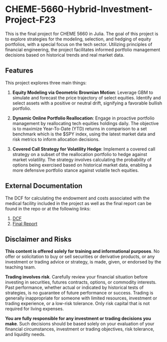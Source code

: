 # CHEME-5660-Hybrid-Investment-Project-F23

This is the final project for CHEME 5660 in Julia. The goal of this project is to explore strategies for the modeling, selection, and hedging of equity portfolios, with a special focus on the tech sector. Utilizing principles of financial engineering, the project facilitates informed portfolio management decisions based on historical trends and real market data.

## Features

This project explores three main things:

1. **Equity Modeling via Geometric Brownian Motion**: Leverage GBM to simulate and forecast the price trajectory of select equities. Identify and select assets with a positive or neutral drift, signifying a favorable bullish portfolio.

2. **Dynamic Online Portfolio Reallocation**: Engage in proactive portfolio management by reallocating tech equities holdings daily. The objective is to maximize Year-To-Date (YTD) returns in comparison to a set benchmark which is the $SPY index, using the latest market data and risk metrics to inform allocation decisions.

3. **Covered Call Strategy for Volatility Hedge**: Implement a covered call strategy on a subset of the reallocation portfolio to hedge against market volatility. The strategy involves calculating the probability of options being exercised based on historical market data, enabling a more defensive portfolio stance against volatile tech equities.

## External Documentation

The DCF for calculating the endowment and costs associated with the medical facility included in the project as well as the final report can be found in the repo or at the following links:

1. [DCF](https://docs.google.com/spreadsheets/d/1XS1HgYLhxhIHia_Z2uE9SIGBzpLtRxWT7KB1kfH22Bg/edit?usp=sharing)
2. [Final Report](https://www.overleaf.com/read/bbmkbmrrzdpk#15c01f)

## Disclaimer and Risks
__This content is offered solely for training and  informational purposes__. No offer or solicitation to buy or sell securities or derivative products, or any investment or trading advice or strategy,  is made, given, or endorsed by the teaching team. 

__Trading involves risk__. Carefully review your financial situation before investing in securities, futures contracts, options, or commodity interests. Past performance, whether actual or indicated by historical tests of strategies, is no guarantee of future performance or success. Trading is generally inappropriate for someone with limited resources, investment or trading experience, or a low-risk tolerance.  Only risk capital that is not required for living expenses.

__You are fully responsible for any investment or trading decisions you make__. Such decisions should be based solely on your evaluation of your financial circumstances, investment or trading objectives, risk tolerance, and liquidity needs.
